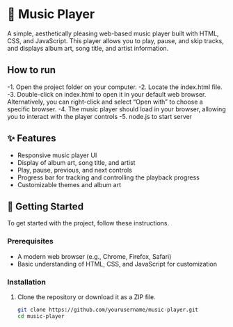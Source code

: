 # 🎵 Music Player

A simple, aesthetically pleasing web-based music player built with HTML, CSS, and JavaScript. This player allows you to play, pause, and skip tracks, and displays album art, song title, and artist information.

## How to run
-1.	Open the project folder on your computer.
-2.	Locate the index.html file.
-3.	Double-click on index.html to open it in your default web browser. Alternatively, you can right-click and select “Open with” to choose a specific browser.
-4.	The music player should load in your browser, allowing you to interact with the player controls
-5. node.js to start server

## ✨ Features

- Responsive music player UI
- Display of album art, song title, and artist
- Play, pause, previous, and next controls
- Progress bar for tracking and controlling the playback progress
- Customizable themes and album art

## 🚀 Getting Started

To get started with the project, follow these instructions.

### Prerequisites

- A modern web browser (e.g., Chrome, Firefox, Safari)
- Basic understanding of HTML, CSS, and JavaScript for customization

### Installation

1. Clone the repository or download it as a ZIP file.
   ```bash
   git clone https://github.com/yourusername/music-player.git
   cd music-player
